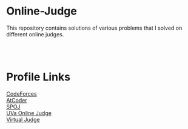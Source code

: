 # Online-Judge
This repository contains solutions of various problems that I solved on different online judges.

<br></br>
# Profile Links
[CodeForces](https://codeforces.com/profile/ShababAhmed) <br>
[AtCoder](https://atcoder.jp/users/ShababAhmed) <br>
[SPOJ](https://www.spoj.com/status/shabab_ahmed/) <br>
[UVa Online Judge](https://onlinejudge.org/index.php?option=com_comprofiler&Itemid=3) <br>
[Virtual Judge](https://vjudge.net/user/ShababAhmed) <br>

<br></br>
